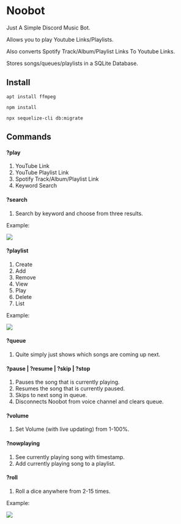 # Noobot

Just A Simple Discord Music Bot.

Allows you to play  Youtube Links/Playlists.

Also converts Spotify Track/Album/Playlist Links To Youtube Links.


Stores songs/queues/playlists in a SQLite Database.

## Install
`apt install ffmpeg`

`npm install`

`npx sequelize-cli db:migrate`

## Commands

#### ?play
1. YouTube Link
2. YouTube Playlist Link
3. Spotify Track/Album/Playlist Link
4. Keyword Search

#### ?search
1. Search by keyword and choose from three results.

Example:

![](https://i.imgur.com/UCoc5kj.gif)

#### ?playlist
1. Create
2. Add
3. Remove
4. View
5. Play
6. Delete
7. List

Example:

![](https://i.imgur.com/SSetIe7.gif)

#### ?queue
1. Quite simply just shows which songs are coming up next.

#### ?pause | ?resume | ?skip | ?stop
1. Pauses the song that is currently playing.
2. Resumes the song that is currently paused.
3. Skips to next song in queue.
4. Disconnects Noobot from voice channel and clears queue.

#### ?volume
1. Set Volume (with live updating) from 1-100%.

#### ?nowplaying
1. See currently playing song with timestamp.
2. Add currently playing song to a playlist.

#### ?roll
1. Roll a dice anywhere from 2-15 times.

Example:

![](https://i.imgur.com/jd61HDt.gif)
